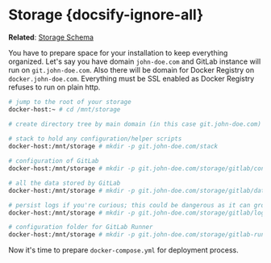 # Storage {docsify-ignore-all}

**Related**: [Storage Schema](/devops/server/storage)

You have to prepare space for your installation to keep everything organized. Let's say you have domain
`john-doe.com` and GitLab instance will run on `git.john-doe.com`. Also there will be domain for Docker 
Registry on `docker.john-doe.com`. Everything must be SSL enabled as Docker Registry refuses to run on
plain http.

```bash
# jump to the root of your storage
docker-host:~ # cd /mnt/storage

# create directory tree by main domain (in this case git.john-doe.com)
 
# stack to hold any configuration/helper scripts
docker-host:/mnt/storage # mkdir -p git.john-doe.com/stack

# configuration of GitLab
docker-host:/mnt/storage # mkdir -p git.john-doe.com/storage/gitlab/config

# all the data stored by GitLab
docker-host:/mnt/storage # mkdir -p git.john-doe.com/storage/gitlab/data

# persist logs if you're curious; this could be dangerous as it can grow over time!
docker-host:/mnt/storage # mkdir -p git.john-doe.com/storage/gitlab/logs

# configuration folder for GitLab Runner
docker-host:/mnt/storage # mkdir -p git.john-doe.com/storage/gitlab-runner
```

Now it's time to prepare `docker-compose.yml` for deployment process. 
